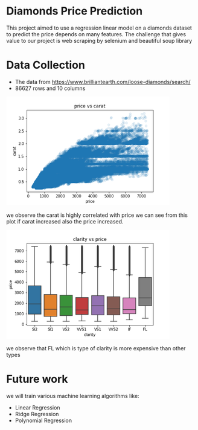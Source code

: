 # Diamonds Price Prediction

This project aimed to use a regression linear model on a diamonds dataset to predict the price depends on many features. The challenge that gives value to our project is web scraping by selenium and beautiful soup library


# Data Collection

- The data from https://www.brilliantearth.com/loose-diamonds/search/ 
- 86627 rows and 10 columns

![](price_carat1.png)

we observe the carat is highly correlated with price 
we can see from this plot if carat increased also the price increased.

![](clarity_price1.png)


we observe that FL which is type of clarity is more expensive than other types

# Future work
we will train various machine learning algorithms like:
- Linear Regression
- Ridge Regression 
- Polynomial Regression


```python

```
